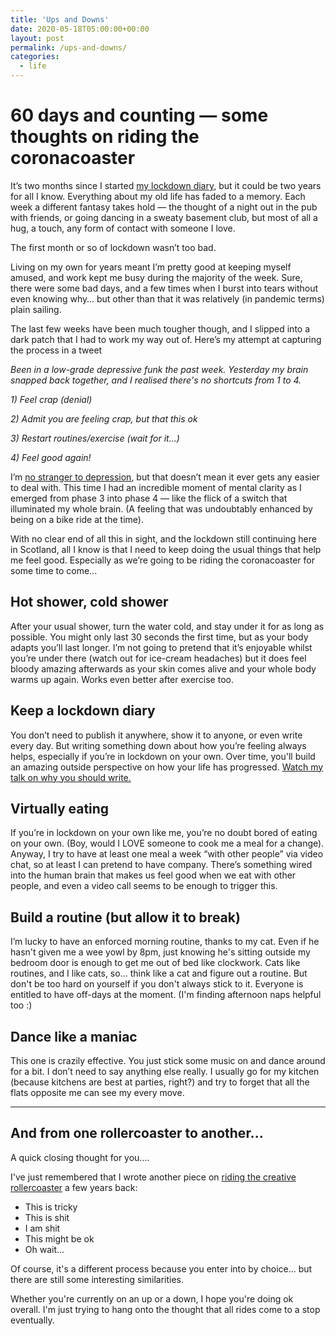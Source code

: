 ```yaml
---
title: 'Ups and Downs'
date: 2020-05-18T05:00:00+00:00
layout: post
permalink: /ups-and-downs/
categories:
  - life
---
```


# 60 days and counting — some thoughts on riding the coronacoaster

It’s two months since I started [my lockdown diary](https://www.greig.cc/coronavirus-lockdown-diary/), but it could be two years for all I know. Everything about my old life has faded to a memory. Each week a different fantasy takes hold — the thought of a night out in the pub with friends, or going dancing in a sweaty basement club, but most of all a hug, a touch, any form of contact with someone I love.

The first month or so of lockdown wasn’t too bad.

Living on my own for years meant I’m pretty good at keeping myself amused, and work kept me busy during the majority of the week. Sure, there were some bad days, and a few times when I burst into tears without even knowing why… but other than that it was relatively (in pandemic terms) plain sailing.

The last few weeks have been much tougher though, and I slipped into a dark patch that I had to work my way out of. Here’s my attempt at capturing the process in a tweet

_Been in a low-grade depressive funk the past week. Yesterday my brain snapped back together, and I realised there's no shortcuts from 1 to 4._

_1) Feel crap (denial)_

_2) Admit you are feeling crap, but that this ok_

_3) Restart routines/exercise (wait for it...)_

_4) Feel good again!_

I’m [no stranger to depression](https://www.greig.cc/the-unspoken-d-word-depression/), but that doesn’t mean it ever gets any easier to deal with. This time I had an incredible moment of mental clarity as I emerged from phase 3 into phase 4 — like the flick of a switch that illuminated my whole brain. (A feeling that was undoubtably enhanced by being on a bike ride at the time).

With no clear end of all this in sight, and the lockdown still continuing here in Scotland, all I know is that I need to keep doing the usual things that help me feel good. Especially as we’re going to be riding the coronacoaster for some time to come...

## Hot shower, cold shower
After your usual shower, turn the water cold, and stay under it for as long as possible. You might only last 30 seconds the first time, but as your body adapts you’ll last longer. I’m not going to pretend that it’s enjoyable whilst you’re under there (watch out for ice-cream headaches) but it does feel bloody amazing afterwards as your skin comes alive and your whole body warms up again. Works even better after exercise too.

## Keep a lockdown diary
You don’t need to publish it anywhere, show it to anyone, or even write every day. But writing something down about how you’re feeling always helps, especially if you’re in lockdown on your own. Over time, you'll build an amazing outside perspective on how your life has progressed. [Watch my talk on why you should write.](https://www.greig.cc/why-you-should-write/)

## Virtually eating
If you’re in lockdown on your own like me, you’re no doubt bored of eating on your own. (Boy, would I LOVE someone to cook me a meal for a change). Anyway, I try to have at least one meal a week “with other people” via video chat, so at least I can pretend to have company. There’s something wired into the human brain that makes us feel good when we eat with other people, and even a video call seems to be enough to trigger this.

## Build a routine (but allow it to break)
I’m lucky to have an enforced morning routine, thanks to my cat. Even if he hasn't given me a wee yowl by 8pm, just knowing he's sitting outside my bedroom door is enough to get me out of bed like clockwork. Cats like routines, and I like cats, so… think like a cat and figure out a routine. But don't be too hard on yourself if you don't always stick to it. Everyone is entitled to have off-days at the moment. (I'm finding afternoon naps helpful too :)

## Dance like a maniac
This one is crazily effective. You just stick some music on and dance around for a bit. I don’t need to say anything else really. I usually go for my kitchen (because kitchens are best at parties, right?) and try to forget that all the flats opposite me can see my every move.

----

## And from one rollercoaster to another...

A quick closing thought for you....

I've just remembered that I wrote another piece on [riding the creative rollercoaster](https://www.greig.cc/creative-rollercoaster/) a few years back:

<ul>
<li>This is tricky</li>
<li>This is shit</li>
<li>I am shit</li>
<li>This might be ok</li>
<li>Oh wait…</li>
</ul>

Of course, it's a different process because you enter into by choice... but there are still some interesting similarities.

Whether you're currently on an up or a down, I hope you're doing ok overall. I'm just trying to hang onto the thought that all rides come to a stop eventually.
